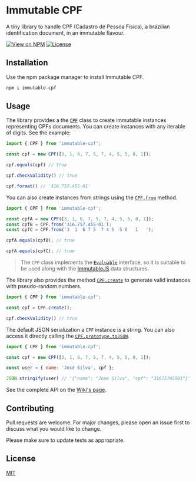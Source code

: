 # Immutable CPF

A tiny library to handle CPF (Cadastro de Pessoa Física), a brazilian
identification document, in an immutable flavour.

[![View on NPM](https://img.shields.io/npm/v/immutable-cpf?style=flat-square)](https://www.npmjs.com/package/immutable-cpf)
[![License](https://img.shields.io/npm/l/immutable-cpf?style=flat-square)](https://maxroecker.mit-license.org/)

## Installation

Use the npm package manager to install Immutable CPF.

```bash
npm i immutable-cpf
```

## Usage

The library provides a the [`CPF`][CPF] class to create immutable instances
representing CPFs documents. You can create instances with any iterable of
digits. See the example:

```js
import { CPF } from 'immutable-cpf';

const cpf = new CPF([3, 1, 6, 7, 5, 7, 4, 5, 5, 0, 1]);

cpf.equals(cpf) // true

cpf.checkValidity() // true

cpf.format() // '316.757.455-01'
```

You can also create instances from strings using the [`CPF.from`][CPF.from]
method.

```js
import { CPF } from 'immutable-cpf';

const cpfA = new CPF([3, 1, 6, 7, 5, 7, 4, 5, 5, 0, 1]);
const cpfB = CPF.from('316.757.455-01');
const cpfC = CPF.from('3  1  6 7 5  7 4 5  5 0   1   ');

cpfA.equals(cpfB); // true

cpfA.equals(cpfC); // true
```

> The `CPF` class implements the [`Evaluable`][Evaluable] interface, so it is
> suitable to be used along with the [ImmutableJS][ImmutableJS] data structures.

The library also provides the method [`CPF.create`][CPF.create] to generate
valid instances with pseudo-random numbers.

```js
import { CPF } from 'immutable-cpf';

const cpf = CPF.create();

cpf.checkValidity() // true
```

The default JSON serialization a `CPF` instance is a string. You can also access
it directly calling the [`CPF.prototype.toJSON`][CPF.toJSON].

```js
import { CPF } from 'immutable-cpf';

const cpf = new CPF([3, 1, 6, 7, 5, 7, 4, 5, 5, 0, 1]);

const user = { name: 'José Silva', cpf };

JSON.stringify(user) // '{"name": "José Silva", "cpf": "31675745501"}'
```

See the complete API on the [Wiki's page](Wiki).

## Contributing

Pull requests are welcome. For major changes, please open an issue first to
discuss what you would like to change.

Please make sure to update tests as appropriate.

## License

[MIT](https://maxroecker.mit-license.org/)

[Evaluable]: https://github.com/MaxRoecker/evaluable
[Wiki]: https://github.com/MaxRoecker/immutable-cpf/wiki
[CPF]: https://github.com/MaxRoecker/immutable-cpf/wiki#class-cpf
[CPF.from]: https://github.com/MaxRoecker/immutable-cpf/wiki#from
[CPF.create]: https://github.com/MaxRoecker/immutable-cpf/wiki#create
[CPF.toJSON]: https://github.com/MaxRoecker/immutable-cpf/wiki#tojson
[ImmutableJS]: https://immutable-js.github.io/immutable-js/

